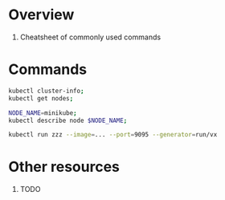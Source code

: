 # Overview
1. Cheatsheet of commonly used commands


# Commands
```sh
kubectl cluster-info;
kubectl get nodes;

NODE_NAME=minikube;
kubectl describe node $NODE_NAME;

kubectl run zzz --image=... --port=9095 --generator=run/vx

```


# Other resources
1. TODO